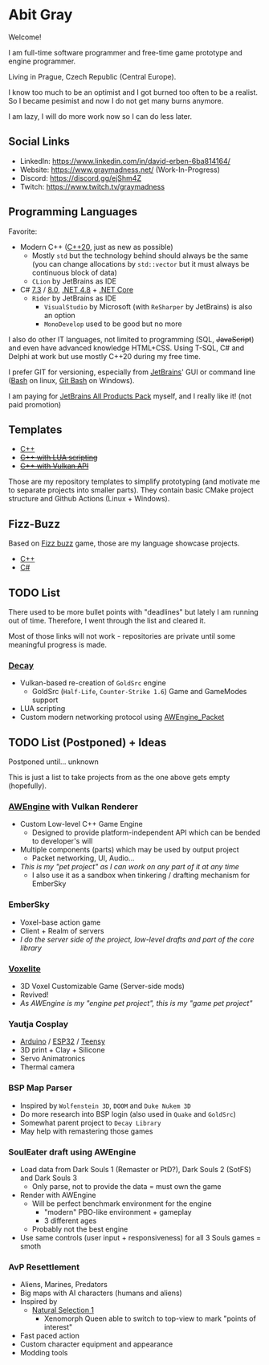 # Abit Gray

Welcome!

I am full-time software programmer and free-time game prototype and engine programmer.

Living in Prague, Czech Republic (Central Europe).


I know too much to be an optimist and I got burned too often to be a realist. So I became pesimist and now I do not get many burns anymore.

I am lazy, I will do more work now so I can do less later.


## Social Links

- LinkedIn: https://www.linkedin.com/in/david-erben-6ba814164/
- Website: https://www.graymadness.net/ (Work-In-Progress)
- Discord: https://discord.gg/ejShm4Z
- Twitch: https://www.twitch.tv/graymadness


## Programming Languages

Favorite:
- Modern C++ ([C++20](https://en.cppreference.com/w/cpp/20), just as new as possible)
  - Mostly `std` but the technology behind should always be the same (you can change allocations by `std::vector` but it must always be continuous block of data)
  - `CLion` by JetBrains as IDE
- C# [7.3](https://docs.microsoft.com/en-us/dotnet/csharp/whats-new/csharp-7-3) / [8.0](https://docs.microsoft.com/en-us/dotnet/csharp/whats-new/csharp-8), [.NET 4.8](https://en.wikipedia.org/wiki/.NET_Framework_version_history#.NET_Framework_4.8) + [.NET Core](https://en.wikipedia.org/wiki/.NET_Core)
  - `Rider` by JetBrains as IDE
    - `VisualStudio` by Microsoft (with `ReSharper` by JetBrains) is also an option
    - `MonoDevelop` used to be good but no more

I also do other IT languages, not limited to programming (SQL, ~~JavaScript~~) and even have advanced knowledge HTML+CSS.
Using T-SQL, C# and Delphi at work but use mostly C++20 during my free time.

I prefer GIT for versioning, especially from [JetBrains](https://www.jetbrains.com/)' GUI or command line ([Bash](https://en.wikipedia.org/wiki/Bash_(Unix_shell)) on linux, [Git Bash](https://gitforwindows.org/) on Windows).

I am paying for [JetBrains All Products Pack](https://www.jetbrains.com/all/) myself, and I really like it! (not paid promotion)


## Templates

- [C++](https://github.com/AbitTheGray/Cpp-Template)
- ~~[C++ with LUA scripting](https://github.com/AbitTheGray/Cpp-LUA-Template)~~
- ~~[C++ with Vulkan API](https://github.com/AbitTheGray/Cpp-Vulkan-Template)~~

Those are my repository templates to simplify prototyping (and motivate me to separate projects into smaller parts).
They contain basic CMake project structure and Github Actions (Linux + Windows).


## Fizz-Buzz
Based on [Fizz buzz](https://en.wikipedia.org/wiki/Fizz_buzz) game, those are my language showcase projects.

- [C++](https://github.com/AbitTheGray/Fizz-Buzz-cpp)
- [C#](https://github.com/AbitTheGray/Fizz-Buzz)


## TODO List

There used to be more bullet points with "deadlines" but lately I am running out of time.
Therefore, I went through the list and cleared it.

Most of those links will not work - repositories are private until some meaningful progress is made.

### [Decay](https://github.com/AbitTheGray/Decay)
  - Vulkan-based re-creation of `GoldSrc` engine
    - GoldSrc (`Half-Life`, `Counter-Strike 1.6`) Game and GameModes support
  - LUA scripting
  - Custom modern networking protocol using [AWEngine_Packet](https://github.com/graymadness/AWEngine_Packet)


## TODO List (Postponed) + Ideas
Postponed until... unknown

This is just a list to take projects from as the one above gets empty (hopefully).

### [AWEngine](https://github.com/graymadness/AWEngine) with Vulkan Renderer
  - Custom Low-level C++ Game Engine
    - Designed to provide platform-independent API which can be bended to developer's will
  - Multiple components (parts) which may be used by output project
    - Packet networking, UI, Audio...
  - *This is my "pet project" as I can work on any part of it at any time*
    - I also use it as a sandbox when tinkering / drafting mechanism for EmberSky

### EmberSky
  - Voxel-base action game
  - Client + Realm of servers
  - *I do the server side of the project, low-level drafts and part of the core library*

### [Voxelite](https://github.com/voxelite/Voxelite)
  - 3D Voxel Customizable Game (Server-side mods)
  - Revived!
  - *As AWEngine is my "engine pet project", this is my "game pet project"*

### Yautja Cosplay
  - [Arduino](https://www.arduino.cc/) / [ESP32](https://www.espressif.com/en/products/socs/esp32) / [Teensy](https://www.pjrc.com/teensy/)
  - 3D print + Clay + Silicone
  - Servo Animatronics
  - Thermal camera

### BSP Map Parser
  - Inspired by `Wolfenstein 3D`, `DOOM` and `Duke Nukem 3D`
  - Do more research into BSP login (also used in `Quake` and `GoldSrc`)
  - Somewhat parent project to `Decay Library`
  - May help with remastering those games

### SoulEater draft using AWEngine
  - Load data from Dark Souls 1 (Remaster or PtD?), Dark Souls 2 (SotFS) and Dark Souls 3
    - Only parse, not to provide the data = must own the game
  - Render with AWEngine
    - Will be perfect benchmark environment for the engine
      - "modern" PBO-like environment + gameplay
      - 3 different ages
    - Probably not the best engine
  - Use same controls (user input + responsiveness) for all 3 Souls games = smoth

### AvP Resettlement
  - Aliens, Marines, Predators
  - Big maps with AI characters (humans and aliens)
  - Inspired by
    - [Natural Selection 1](https://en.wikipedia.org/wiki/Natural_Selection_(video_game))
      - Xenomorph Queen able to switch to top-view to mark "points of interest"
  - Fast paced action
  - Custom character equipment and appearance
  - Modding tools
